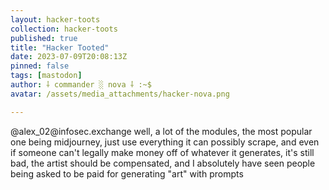 ```yaml
---
layout: hacker-toots
collection: hacker-toots
published: true
title: "Hacker Tooted"
date: 2023-07-09T20:08:13Z
pinned: false
tags: [mastodon]
author: ⸸ commander ░ nova ⸸ :~$
avatar: /assets/media_attachments/hacker-nova.png

---
```


<p>@alex_02@infosec.exchange well, a lot of the modules, the most popular one being midjourney, just use everything it can possibly scrape, and even if someone can&#39;t legally make money off of whatever it generates, it&#39;s still bad, the artist should be compensated, and I absolutely have seen people being asked to be paid for generating &quot;art&quot; with prompts</p>


